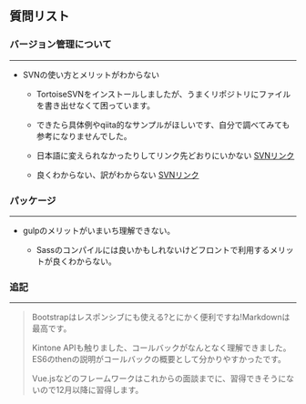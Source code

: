 ## 質問リスト

### バージョン管理について

*****

+ SVNの使い方とメリットがわからない

    + TortoiseSVNをインストールしましたが、うまくリポジトリにファイルを書き出せなくて困っています。
    
    + できたら具体例やqiita的なサンプルがほしいです、自分で調べてみても参考になりませんでした。

    + 日本語に変えられなかったりしてリンク先どおりにいかない   [SVNリンク](https://mag.osdn.jp/08/08/29/0550232)
    
    + 良くわからない、訳がわからない  [SVNリンク](http://fan.plus-idea.net/subversion/2012/04/subversion-server-windows-install/)

### パッケージ

*****

+ gulpのメリットがいまいち理解できない。

    + Sassのコンパイルには良いかもしれないけどフロントで利用するメリットが良くわからない。

### 追記

*****
 
> Bootstrapはレスポンシブにも使える?とにかく便利ですね!Markdownは最高です。
>
> Kintone APIも触りました、コールバックがなんとなく理解できました。  
> ES6のthenの説明がコールバックの概要として分かりやすかったです。
>
> Vue.jsなどのフレームワークはこれからの面談までに、習得できそうにないので12月以降に習得します。



